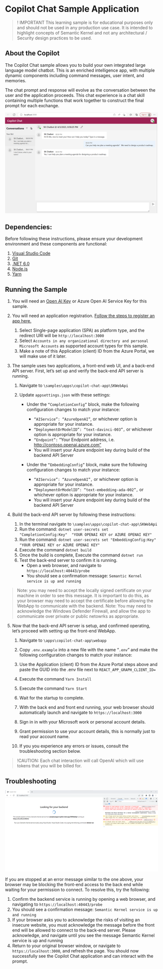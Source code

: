 # Copilot Chat Sample Application
>! IMPORTANT  This learning sample is for educational purposes only and should not be used in any production use case.  It is intended to highlight concepts of Semantic Kernel and not any architectural / Security design practices to be used.

## About the Copilot 
The Copilot Chat sample allows you to build your own integrated large language model chatbot.  This is an enriched intelligence app, with multiple dynamic components including command messages, user intent, and memories.  

The chat prompt and response will evolve as the conversation between the user and the application proceeds.  This chat experience is a chat skill containing multiple functions that work together to construct the final prompt for each exchange.


![UI Sample](images/UI-Sample.png)

## Dependencies:

Before following these instructions, please ensure your development environment and these components are functional:
1.	[Visual Studio Code](https://code.visualstudio.com/Download)
2.	[Git](https://git-scm.com/book/en/v2/Getting-Started-Installing-Git)
3.	[.NET 6.0](https://dotnet.microsoft.com/en-us/download/dotnet/6.0)
4.	[Node.js](https://nodejs.org/en/download)
5.	[Yarn](https://classic.yarnpkg.com/lang/en/docs/install)


## Running the Sample
1.	You will need an [Open AI Key](https://platform.openai.com/account/api-keys) or Azure Open AI Service Key for this sample.
2.	You will need an application registration.  [Follow the steps to register an app here.](https://learn.microsoft.com/en-us/azure/active-directory/develop/quickstart-register-app)

    1. Select Single-page application (SPA) as platform type, and the redirect URI will be `http://localhost:3000`
    2.	Select `Accounts in any organizational directory and personal Microsoft Accounts` as supported account types for this sample.
    3. Make a note of this Application (client) ID from the Azure Portal, we will make use of it later.
3.	The sample uses two applications, a front-end web UI, and a back-end API server.  First, let’s set up and verify the back-end API server is running.

    1. Navigate to `\samples\apps\copilot-chat-app\SKWebApi`
    2.	Update `appsettings.json` with these settings:

          *	Under the `“CompletionConfig”` block, make the following configuration changes to match your instance:

            * `“AIService”: “AzureOpenAI”`, or whichever option is appropriate for your instance.
            * `“DeploymentOrModelID”: “text-davinci-003”,` or whichever option is appropriate for your instance.  
            * `“Endpoint”:` “Your Endpoint address, i.e. http://contoso.openai.azure.com”
            * You will insert your Azure endpoint key during build of the backend API Server

        * Under the `“EmbeddingConfig”` block, make sure the following configuration changes to match your instance:
            * `“AIService”: “AzureOpenAI”,` or whichever option is appropriate for your instance.
            * `“DeploymentOrModelID”: “text-embedding-ada-002”,` or whichever option is appropriate for your instance.    
            *	You will insert your Azure endpoint key during build of the backend API Server
            
4. Build the back-end API server by following these instructions:
    1.	In the terminal navigate to  `\samples\apps\copilot-chat-app\SKWebApi`
    2. Run the command: `dotnet user-secrets set "CompletionConfig:Key"  "YOUR OPENAI KEY or AZURE OPENAI KEY"`
    3. Run the command: `dotnet user-secrets set "EmbeddingConfig:Key" "YOUR OPENAI KEY or AZURE OPENAI KEY"`
    4. Execute the command `dotnet build`
    5.	Once the build is complete, Execute the command `dotnet run`
    6.	Test the back-end server to confirm it is running.
        * Open a web browser, and navigate to `https://localhost:40443/probe`
        * You should see a confirmation message: `Semantic Kernel service is up and running`
>Note: you may need to accept the locally signed certificate on your machine in order to see this message.  It is important to do this, as your browser may need to accept the certificate before allowing the WebApp to communicate with the backend.
>Note: You may need to acknowledge the Windows Defender Firewall, and allow the app to communicate over private or public netowrks as appropriate.
5.	Now that the back-end API server is setup, and confirmed operating, let’s proceed with setting up the front-end WebApp.
    1. Navigate to `\apps\copilot-chat-app\webapp`
    2.	Copy `.env.example` into a new file with the name “`.env`” and make the following configuration changes to match your instance:
    3. Use the Application (client) ID from the Azure Portal steps above and paste the GUID into the .env file next to `REACT_APP_GRAPH_CLIENT_ID= `
    4.	Execute the command `Yarn Install`
    5.	Execute the command `Yarn Start`

    6. Wait for the startup to complete.
    7. With the back end and front end running, your web browser should automatically launch and navigate to `https://localhost:3000`
    8. Sign in in with your Microsoft work or personal account details.
    9. Grant permission to use your account details, this is normally just to read your account name.
    10.	If you you experience any errors or issues, consult the troubleshooting section below.
> !CAUTION: Each chat interaction will call OpenAI which will use tokens that you will be billed for.

## Troubleshooting
![](images/Cert-Issue.png)

If you are stopped at an error message similar to the one above, your browser may be blocking the front-end access to the back end while waiting for your permission to connect.   To resolve this, try the following:
1.	Confirm the backend service is running by opening a web browser, and navigating to `https://localhost:40443/probe`
2.	You should see a confirmation message: `Semantic Kernel service is up and running`
3.	If your browser asks you to acknowledge the risks of visiting an insecure website, you must acknowledge the message before the front end will be allowed to connect to the back-end server.  Please acknowledge, and navigate until you see the message Semantic Kernel service is up and running
4.	Return to your original browser window, or navigate to `https://localhost:3000`, and refresh the page.  You should now successfully see the Copilot Chat application and can interact with the prompt.
